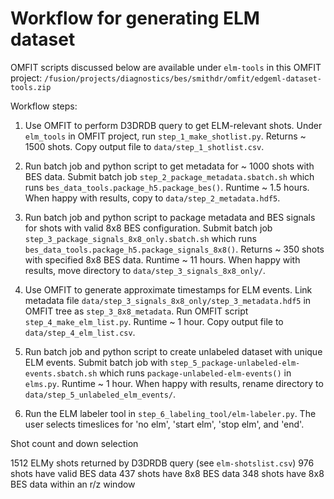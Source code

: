 # Workflow for generating ELM dataset

OMFIT scripts discussed below are available under `elm-tools` in this OMFIT project:
`/fusion/projects/diagnostics/bes/smithdr/omfit/edgeml-dataset-tools.zip`

Workflow steps:

1) Use OMFIT to perform D3DRDB query to get ELM-relevant shots.
Under `elm_tools` in OMFIT project, run `step_1_make_shotlist.py`.
Returns ~ 1500 shots.
Copy output file to `data/step_1_shotlist.csv`.

2) Run batch job and python script to get metadata for ~ 1000 shots with BES data.
Submit batch job `step_2_package_metadata.sbatch.sh` which runs `bes_data_tools.package_h5.package_bes()`.
Runtime ~ 1.5 hours.
When happy with results, copy to `data/step_2_metadata.hdf5`.
 
3) Run batch job and python script to package metadata and BES signals 
for shots with valid 8x8 BES configuration.
Submit batch job `step_3_package_signals_8x8_only.sbatch.sh` which runs `bes_data_tools.package_h5.package_signals_8x8()`.
Returns ~ 350 shots with specified 8x8 BES data.
Runtime ~ 11 hours.
When happy with results, move directory to `data/step_3_signals_8x8_only/`.

4) Use OMFIT to generate approximate timestamps for ELM events.
Link metadata file `data/step_3_signals_8x8_only/step_3_metadata.hdf5`
in OMFIT tree as `step_3_8x8_metadata`.
Run OMFIT script `step_4_make_elm_list.py`.
Runtime ~ 1 hour.
Copy output file to  `data/step_4_elm_list.csv`.

5) Run batch job and python script to create unlabeled dataset with unique ELM events.
Submit batch job with `step_5_package-unlabeled-elm-events.sbatch.sh` which runs 
`package-unlabeled-elm-events()` in `elms.py`.
Runtime ~ 1 hour.
When happy with results, rename directory to `data/step_5_unlabeled_elm_events/`.

6) Run the ELM labeler tool in `step_6_labeling_tool/elm-labeler.py`.
The user selects timeslices for 'no elm', 'start elm', 'stop elm', and 'end'.


Shot count and down selection

1512 ELMy shots returned by D3DRDB query (see `elm-shotslist.csv`)
976 shots have valid BES data
437 shots have 8x8 BES data
348 shots have 8x8 BES data within an r/z window
